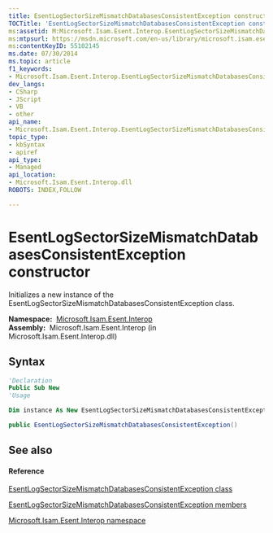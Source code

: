 ```yaml
---
title: EsentLogSectorSizeMismatchDatabasesConsistentException constructor 
TOCTitle: 'EsentLogSectorSizeMismatchDatabasesConsistentException constructor '
ms:assetid: M:Microsoft.Isam.Esent.Interop.EsentLogSectorSizeMismatchDatabasesConsistentException.#ctor
ms:mtpsurl: https://msdn.microsoft.com/en-us/library/microsoft.isam.esent.interop.esentlogsectorsizemismatchdatabasesconsistentexception.esentlogsectorsizemismatchdatabasesconsistentexception(v=EXCHG.10)
ms:contentKeyID: 55102145
ms.date: 07/30/2014
ms.topic: article
f1_keywords:
- Microsoft.Isam.Esent.Interop.EsentLogSectorSizeMismatchDatabasesConsistentException.EsentLogSectorSizeMismatchDatabasesConsistentException
dev_langs:
- CSharp
- JScript
- VB
- other
api_name: 
- Microsoft.Isam.Esent.Interop.EsentLogSectorSizeMismatchDatabasesConsistentException..ctor
topic_type: 
- kbSyntax
- apiref
api_type: 
- Managed
api_location: 
- Microsoft.Isam.Esent.Interop.dll
ROBOTS: INDEX,FOLLOW

---
```


# EsentLogSectorSizeMismatchDatabasesConsistentException constructor

Initializes a new instance of the EsentLogSectorSizeMismatchDatabasesConsistentException class.

**Namespace:**  [Microsoft.Isam.Esent.Interop](hh596136\(v=exchg.10\).md)  
**Assembly:**  Microsoft.Isam.Esent.Interop (in Microsoft.Isam.Esent.Interop.dll)

## Syntax

``` vb
'Declaration
Public Sub New
'Usage

Dim instance As New EsentLogSectorSizeMismatchDatabasesConsistentException()
```

``` csharp
public EsentLogSectorSizeMismatchDatabasesConsistentException()
```

## See also

#### Reference

[EsentLogSectorSizeMismatchDatabasesConsistentException class](dn334645\(v=exchg.10\).md)

[EsentLogSectorSizeMismatchDatabasesConsistentException members](dn334647\(v=exchg.10\).md)

[Microsoft.Isam.Esent.Interop namespace](hh596136\(v=exchg.10\).md)

